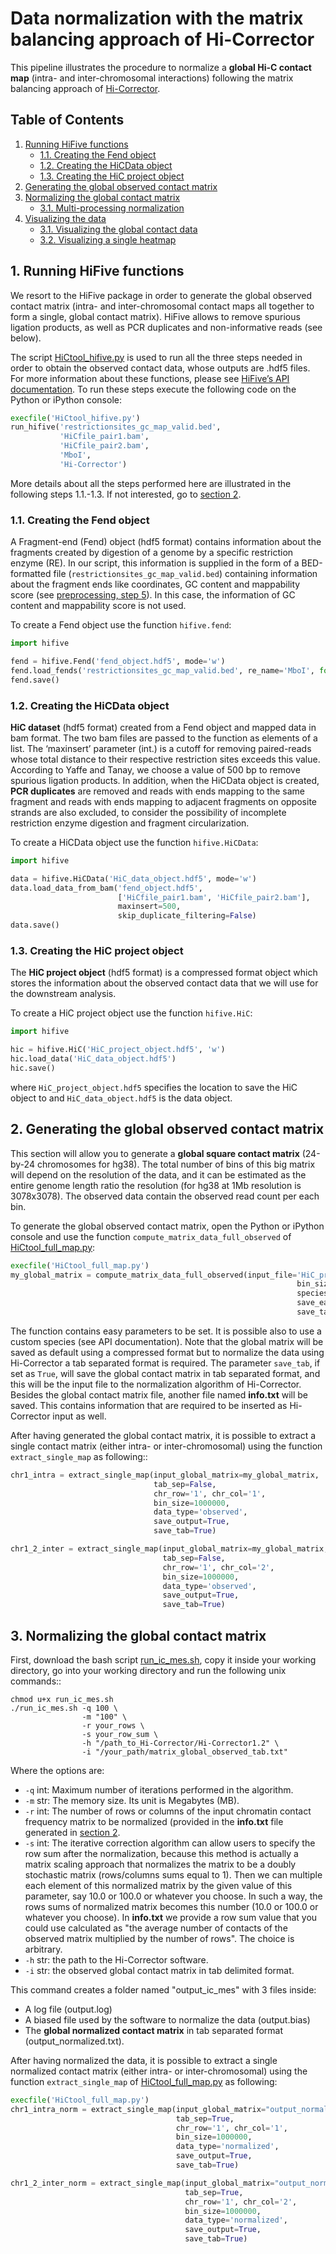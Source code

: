 # Data normalization with the matrix balancing approach of Hi-Corrector

This pipeline illustrates the procedure to normalize a **global Hi-C contact map** (intra- and inter-chromosomal interactions) following the matrix balancing approach of [Hi-Corrector](http://www.nature.com/ng/journal/v43/n11/abs/ng.947.html).

## Table of Contents

1. [Running HiFive functions](#1-running-hifive-functions)
   - [1.1. Creating the Fend object](#11-creating-the-fend-object)
   - [1.2. Creating the HiCData object](#12-creating-the-hicdata-object)
   - [1.3. Creating the HiC project object](#13-creating-the-hic-project-object)
2. [Generating the global observed contact matrix](#2-generating-the-global-observed-contact-matrix)
3. [Normalizing the global contact matrix](#3-normalizing-the-global-contact-matrix)
   - [3.1. Multi-processing normalization](#31-multi-processing-normalization)
4. [Visualizing the data](#4-visualizing-the-data)
   - [3.1. Visualizing the global contact data](#41-visualizing-the-global-contact-data)
   - [3.2. Visualizing a single heatmap](#42-visualizing-a-single-heatmap)

## 1. Running HiFive functions

We resort to the HiFive package in order to generate the global observed contact matrix (intra- and inter-chromosomal contact maps all together to form a single, global contact matrix). HiFive allows to remove spurious ligation products, as well as PCR duplicates and non-informative reads (see below).

The script [HiCtool_hifive.py](/scripts/HiCtool_hifive.py) is used to run all the three steps needed in order to obtain the observed contact data, whose outputs are .hdf5 files. For more information about these functions, please see [HiFive’s API documentation](http://bxlab-hifive.readthedocs.org/en/latest/api.html). To run these steps execute the following code on the Python or iPython console:
```Python
execfile('HiCtool_hifive.py')
run_hifive('restrictionsites_gc_map_valid.bed',
           'HiCfile_pair1.bam', 
           'HiCfile_pair2.bam',
           'MboI',
           'Hi-Corrector')
```
More details about all the steps performed here are illustrated in the following steps 1.1.-1.3. If not interested, go to [section 2](#2-generating-the-global-observed-contact-matrix).

### 1.1. Creating the Fend object

A Fragment-end (Fend) object (hdf5 format) contains information about the fragments created by digestion of a genome by a specific restriction enzyme (RE). In our script, this information is supplied in the form of a BED-formatted file (``restrictionsites_gc_map_valid.bed``) containing information about the fragment ends like coordinates, GC content and mappability score (see [preprocessing, step 5](/tutorial/data-preprocessing.md#5-creating-the-fragment-end-fend-bed-file)). In this case, the information of GC content and mappability score is not used.

To create a Fend object use the function ``hifive.fend``:
```Python
import hifive

fend = hifive.Fend('fend_object.hdf5', mode='w')
fend.load_fends('restrictionsites_gc_map_valid.bed', re_name='MboI', format='bed')
fend.save()
```
### 1.2. Creating the HiCData object

**HiC dataset** (hdf5 format) created from a Fend object and mapped data in bam format. The two bam files are passed to the function as elements of a list. The ‘maxinsert’ parameter (int.) is a cutoff for removing paired-reads whose total distance to their respective restriction sites exceeds this value. According to Yaffe and Tanay, we choose a value of 500 bp to remove spurious ligation products. In addition, when the HiCData object is created, **PCR duplicates** are removed and reads with ends mapping to the same fragment and reads with ends mapping to adjacent fragments on opposite strands are also excluded, to consider the possibility of incomplete restriction enzyme digestion and fragment circularization.

To create a HiCData object use the function ``hifive.HiCData``:
```Python
import hifive

data = hifive.HiCData('HiC_data_object.hdf5', mode='w')
data.load_data_from_bam('fend_object.hdf5',
                        ['HiCfile_pair1.bam', 'HiCfile_pair2.bam'],
                        maxinsert=500,
                        skip_duplicate_filtering=False)
data.save()
```
### 1.3. Creating the HiC project object

The **HiC project object** (hdf5 format) is a compressed format object which stores the information about the observed contact data that we will use for the downstream analysis.

To create a HiC project object use the function ``hifive.HiC``:
```Python
import hifive

hic = hifive.HiC('HiC_project_object.hdf5', 'w')
hic.load_data('HiC_data_object.hdf5')
hic.save()
```
where ``HiC_project_object.hdf5`` specifies the location to save the HiC object to and ``HiC_data_object.hdf5`` is the data object.

## 2. Generating the global observed contact matrix

This section will allow you to generate a **global square contact matrix** (24-by-24 chromosomes for hg38). The total number of bins of this big matrix will depend on the resolution of the data, and it can be estimated as the entire genome length ratio the resolution (for hg38 at 1Mb resolution is 3078x3078). The observed data contain the observed read count per each bin.

To generate the global observed contact matrix, open the Python or iPython console and use the function ``compute_matrix_data_full_observed`` of [HiCtool_full_map.py](/scripts/HiCtool_full_map.py):
```Python
execfile('HiCtool_full_map.py')
my_global_matrix = compute_matrix_data_full_observed(input_file='HiC_project_object.hdf5',
                                                                bin_size=1000000, 
                                                                species='hg38', 
                                                                save_each_matrix=False, 
                                                                save_tab=True)
```
The function contains easy parameters to be set. It is possible also to use a custom species (see API documentation). Note that the global matrix will be saved as default using a compressed format but to normalize the data using Hi-Corrector a tab separated format is required. The parameter ``save_tab``, if set as ``True``, will save the global contact matrix in tab separated format, and this will be the input file to the normalization algorithm of Hi-Corrector. Besides the global contact matrix file, another file named **info.txt** will be saved. This contains information that are required to be inserted as Hi-Corrector input as well.

After having generated the global contact matrix, it is possible to extract a single contact matrix (either intra- or inter-chromosomal) using the function ``extract_single_map`` as following::
```Python
chr1_intra = extract_single_map(input_global_matrix=my_global_matrix, 
                                tab_sep=False, 
                                chr_row='1', chr_col='1', 
                                bin_size=1000000,
                                data_type='observed',
                                save_output=True,
                                save_tab=True)

chr1_2_inter = extract_single_map(input_global_matrix=my_global_matrix, 
                                  tab_sep=False, 
                                  chr_row='1', chr_col='2', 
                                  bin_size=1000000,
                                  data_type='observed',
                                  save_output=True,
                                  save_tab=True)
```

## 3. Normalizing the global contact matrix

First, download the bash script [run_ic_mes.sh](/scripts/run_ic_mes.sh), copy it inside your working directory, go into your working directory and run the following unix commands::
```unix
chmod u+x run_ic_mes.sh
./run_ic_mes.sh -q 100 \
                -m "100" \
                -r your_rows \
                -s your_row_sum \
                -h "/path_to_Hi-Corrector/Hi-Corrector1.2" \
                -i "/your_path/matrix_global_observed_tab.txt"
```
Where the options are:

- ``-q`` int: Maximum number of iterations performed in the algorithm.
- ``-m`` str: The memory size. Its unit is Megabytes (MB).
- ``-r`` int: The number of rows or columns of the input chromatin contact frequency matrix to be normalized (provided in the **info.txt** file generated in [section 2](#2-generating-the-global-observed-contact-matrix).
- ``-s`` int: The iterative correction algorithm can allow users to specify the row sum after the normalization, because this method is actually a matrix scaling approach that normalizes the matrix to be a doubly stochastic matrix (rows/columns sums equal to 1). Then we can multiple each element of this normalized matrix by the given value of this parameter, say 10.0 or 100.0 or whatever you choose. In such a way, the rows sums of normalized matrix becomes this number (10.0 or 100.0 or whatever you choose). In **info.txt** we provide a row sum value that you could use calculated as "the average number of contacts of the observed matrix multiplied by the number of rows". The choice is arbitrary.
- ``-h`` str: the path to the Hi-Corrector software.
- ``-i`` str: the observed global contact matrix in tab delimited format.

This command creates a folder named "output_ic_mes" with 3 files inside:

- A log file (output.log)
- A biased file used by the software to normalize the data (output.bias)
- The **global normalized contact matrix** in tab separated format (output_normalized.txt).

After having normalized the data, it is possible to extract a single normalized contact matrix (either intra- or inter-chromosomal) using the function ``extract_single_map`` of [HiCtool_full_map.py](/scripts/HiCtool_full_map.py) as following:
```Python
execfile('HiCtool_full_map.py')
chr1_intra_norm = extract_single_map(input_global_matrix="output_normalized.txt", 
                                     tab_sep=True, 
                                     chr_row='1', chr_col='1', 
                                     bin_size=1000000,
                                     data_type='normalized',
                                     save_output=True,
                                     save_tab=True)  

chr1_2_inter_norm = extract_single_map(input_global_matrix="output_normalized.txt", 
                                       tab_sep=True, 
                                       chr_row='1', chr_col='2', 
                                       bin_size=1000000,
                                       data_type='normalized',
                                       save_output=True,
                                       save_tab=True)
```
